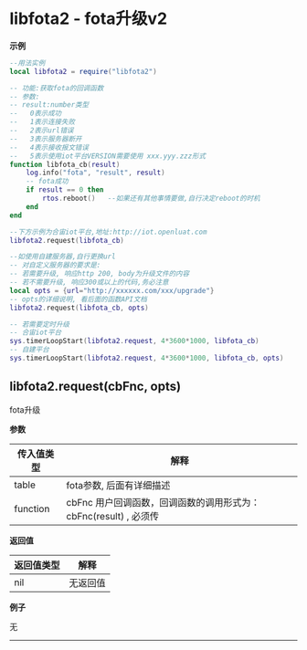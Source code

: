 # libfota2 - fota升级v2

**示例**

```lua
--用法实例
local libfota2 = require("libfota2")

-- 功能:获取fota的回调函数
-- 参数:
-- result:number类型
--   0表示成功
--   1表示连接失败
--   2表示url错误
--   3表示服务器断开
--   4表示接收报文错误
--   5表示使用iot平台VERSION需要使用 xxx.yyy.zzz形式
function libfota_cb(result)
    log.info("fota", "result", result)
    -- fota成功
    if result == 0 then
        rtos.reboot()   --如果还有其他事情要做,自行决定reboot的时机
    end
end

--下方示例为合宙iot平台,地址:http://iot.openluat.com 
libfota2.request(libfota_cb)

--如使用自建服务器,自行更换url
-- 对自定义服务器的要求是:
-- 若需要升级, 响应http 200, body为升级文件的内容
-- 若不需要升级, 响应300或以上的代码,务必注意
local opts = {url="http://xxxxxx.com/xxx/upgrade"}
-- opts的详细说明, 看后面的函数API文档
libfota2.request(libfota_cb, opts)

-- 若需要定时升级
-- 合宙iot平台
sys.timerLoopStart(libfota2.request, 4*3600*1000, libfota_cb)
-- 自建平台
sys.timerLoopStart(libfota2.request, 4*3600*1000, libfota_cb, opts)

```

## libfota2.request(cbFnc, opts)

fota升级

**参数**

|传入值类型|解释|
|-|-|
|table|fota参数, 后面有详细描述|
|function|cbFnc 用户回调函数，回调函数的调用形式为：cbFnc(result) , 必须传|

**返回值**

|返回值类型|解释|
|-|-|
|nil|无返回值|

**例子**

无

---

